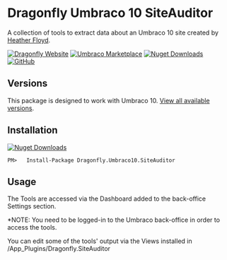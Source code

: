 # Dragonfly Umbraco 10 SiteAuditor #

A collection of tools to extract data about an Umbraco 10 site created by [Heather Floyd](https://www.HeatherFloyd.com).


[![Dragonfly Website](https://img.shields.io/badge/Dragonfly-Website-A84492)](https://DragonflyLibraries.com/umbraco-packages/site-auditor/) [![Umbraco Marketplace](https://img.shields.io/badge/Umbraco-Marketplace-3544B1?logo=Umbraco&logoColor=white)](https://marketplace.umbraco.com/package/Dragonfly.Umbraco10.SiteAuditor) [![Nuget Downloads](https://buildstats.info/nuget/Dragonfly.Umbraco10.SiteAuditor)](https://www.nuget.org/packages/Dragonfly.Umbraco10.SiteAuditor/) [![GitHub](https://img.shields.io/badge/GitHub-Sourcecode-blue?logo=github)](https://github.com/hfloyd/Dragonfly.Umbraco10.SiteAuditor)


## Versions ##
This package is designed to work with Umbraco 10. [View all available versions](https://DragonflyLibraries.com/umbraco-packages/site-auditor/#Versions).

## Installation ##

[![Nuget Downloads](https://buildstats.info/nuget/Dragonfly.Umbraco10.SiteAuditor)](https://www.nuget.org/packages/Dragonfly.Umbraco10.SiteAuditor/)


```
PM>   Install-Package Dragonfly.Umbraco10.SiteAuditor

```

## Usage ##
The Tools are accessed via the Dashboard added to the back-office Settings section.


*NOTE: You need to be logged-in to the Umbraco back-office in order to access the tools.

You can edit some of the tools' output via the Views installed in /App_Plugins/Dragonfly.SiteAuditor